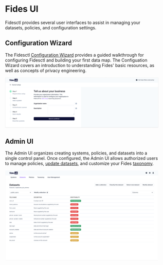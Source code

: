 # Fides UI

Fidesctl provides several user interfaces to assist in managing your datasets, policies, and configuration settings.

## Configuration Wizard
The Fidesctl [Configuration Wizard](wizard.md) provides a guided walkthrough for configuring Fidesctl and building your first data map. The Configuation Wizard covers an introduction to understanding Fides' basic resources, as well as concepts of privacy engineering.

![config wizard](../img/admin_ui_wizard.png)

## Admin UI
The Admin UI organizes creating systems, policies, and datasets into a single control panel. Once configured, the Admin UI allows authorized users to manage policies, [update datasets](datasets.md), and customize your Fides [taxonomy](../language/taxonomy/overview.md).

![admin ui](../img/admin_ui.png)